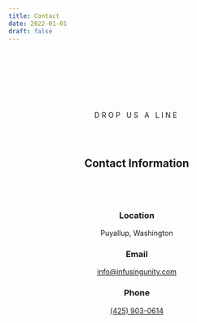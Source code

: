 ```yaml
---
title: Contact
date: 2022-01-01
draft: false
---
```


<article style="margin-bottom: 0; text-align: center;">
    <section style="max-width: 1300px;
            z-index: 1;
            position: relative;
            padding: 100px 40px;
            margin-right: auto;
            margin-left: auto;">
        <h2 style="color: var(--color-contrast-2);
            font-size: 14px;
            font-weight: 400;
            letter-spacing: 4px;
            text-transform: uppercase;">Drop us a line</h2>
            <div style="max-width: 600px; 
                display: flex; align-items: center;
                justify-content: center;
                margin-right: auto;
                margin-bottom: 60px;
                margin-left: auto;">
                <div style="min-height: 2px;
                    flex-grow: 1;
                    background-color: var(--color-contrast-5);"></div>
                <div style="min-height: 2px;
                    flex-basis: 30px;
                    background-color: var(--color-contrast-4);"></div>
                <div style="min-height: 2px;
                    flex-grow: 1;
                    background-color: var(--color-contrast-5);"></div>
            </div>
        <h2 style="font-weight: 700;
            text-transform: capitalize;
            text-align: center;
            margin-bottom: 80px;">Contact information</h2>
        <div class="contact-us-panel">
            <div class="contact-location">
                <h3 class="contact-heading">Location</h3>
                <p class="contact-text">Puyallup, Washington</p>
            </div>
            <div class="contact-email">
                <h3 class="contact-heading">Email</h3>
                <p class="contact-text"><a href="mailto:info@infusingunity.com">info@infusingunity.com</a></p>
            </div>
            <div class="contact-phone">
                <h3 class="contact-heading">Phone</h3>
                <p class="contact-text"><a href="tel:+44 121 354678">(425) 903-0614</a></p>
            </div>
        </div>
    </section>

</article>
